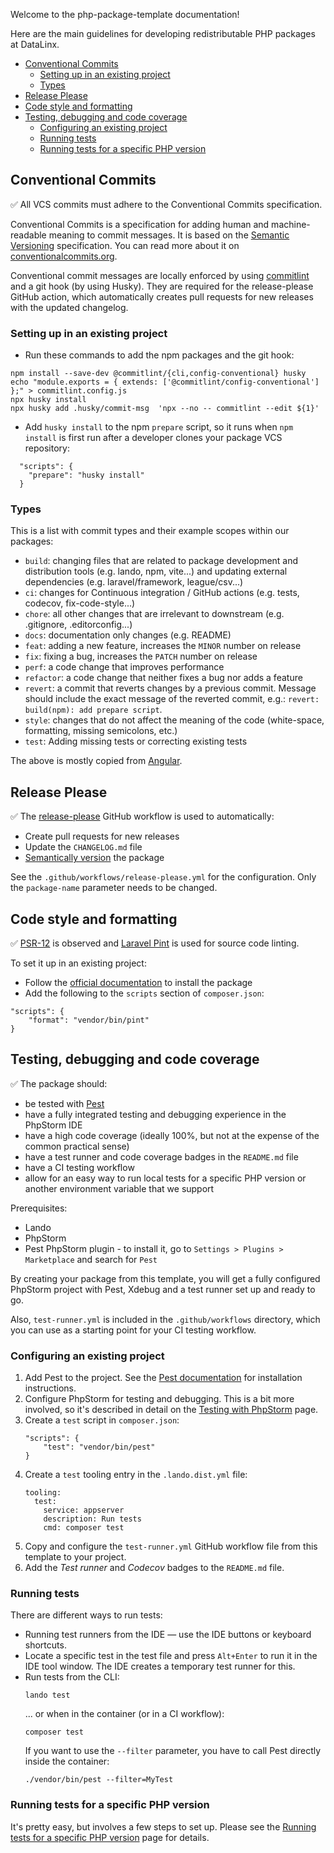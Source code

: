 Welcome to the php-package-template documentation!

Here are the main guidelines for developing redistributable PHP packages at DataLinx.

<!-- TOC -->
  * [Conventional Commits](#conventional-commits)
    * [Setting up in an existing project](#setting-up-in-an-existing-project)
    * [Types](#types)
  * [Release Please](#release-please)
  * [Code style and formatting](#code-style-and-formatting)
  * [Testing, debugging and code coverage](#testing-debugging-and-code-coverage)
    * [Configuring an existing project](#configuring-an-existing-project)
    * [Running tests](#running-tests)
    * [Running tests for a specific PHP version](#running-tests-for-a-specific-php-version)
<!-- TOC -->

## Conventional Commits

✅️ All VCS commits must adhere to the Conventional Commits specification.

Conventional Commits is a specification for adding human and machine-readable meaning to commit messages.
It is based on the [Semantic Versioning](https://semver.org/) specification.
You can read more about it on [conventionalcommits.org](https://www.conventionalcommits.org/).

Conventional commit messages are locally enforced by using [commitlint](https://commitlint.js.org/) and a git hook (by using Husky).
They are required for the release-please GitHub action, which automatically creates pull requests for new releases with the updated changelog.

### Setting up in an existing project

* Run these commands to add the npm packages and the git hook:
```shell
npm install --save-dev @commitlint/{cli,config-conventional} husky
echo "module.exports = { extends: ['@commitlint/config-conventional'] };" > commitlint.config.js
npx husky install
npx husky add .husky/commit-msg  'npx --no -- commitlint --edit ${1}'
```
* Add `husky install` to the npm `prepare` script, so it runs when `npm install` is first run after a developer clones your package VCS repository:
```
  "scripts": {
    "prepare": "husky install"
  }
```
### Types
This is a list with commit types and their example scopes within our packages:
* `build`: changing files that are related to package development and distribution tools (e.g. lando, npm, vite...) and updating external dependencies (e.g. laravel/framework, league/csv...)
* `ci`: changes for Continuous integration / GitHub actions (e.g. tests, codecov, fix-code-style...)
* `chore`: all other changes that are irrelevant to downstream (e.g. .gitignore, .editorconfig...)
* `docs`: documentation only changes (e.g. README)
* `feat`: adding a new feature, increases the `MINOR` number on release
* `fix`: fixing a bug, increases the `PATCH` number on release
* `perf`: a code change that improves performance
* `refactor`: a code change that neither fixes a bug nor adds a feature
* `revert`: a commit that reverts changes by a previous commit. Message should include the exact message of the reverted commit, e.g.: `revert: build(npm): add prepare script`.
* `style`: changes that do not affect the meaning of the code (white-space, formatting, missing semicolons, etc.)
* `test`: Adding missing tests or correcting existing tests

The above is mostly copied from [Angular](https://github.com/angular/angular/blob/22b96b9/CONTRIBUTING.md#-commit-message-guidelines).

## Release Please

✅️️ The [release-please](https://github.com/google-github-actions/release-please-action) GitHub workflow is used to automatically:
* Create pull requests for new releases
* Update the `CHANGELOG.md` file
* [Semantically version](https://semver.org/) the package

See the `.github/workflows/release-please.yml` for the configuration. Only the `package-name` parameter needs to be changed.

## Code style and formatting

✅️ [PSR-12](https://www.php-fig.org/psr/psr-12) is observed and [Laravel Pint](https://github.com/laravel/pint) is used for source code linting.

To set it up in an existing project:
* Follow the [official documentation](https://laravel.com/docs/pint) to install the package
* Add the following to the `scripts` section of `composer.json`:
```
"scripts": {
    "format": "vendor/bin/pint"
}
```

## Testing, debugging and code coverage

✅️ The package should:
* be tested with [Pest](https://pestphp.com/)
* have a fully integrated testing and debugging experience in the PhpStorm IDE
* have a high code coverage (ideally 100%, but not at the expense of the common practical sense)
* have a test runner and code coverage badges in the `README.md` file
* have a CI testing workflow
* allow for an easy way to run local tests for a specific PHP version or another environment variable that we support

Prerequisites:
* Lando
* PhpStorm
* Pest PhpStorm plugin - to install it, go to `Settings > Plugins > Marketplace` and search for `Pest`

By creating your package from this template, you will get a fully configured PhpStorm project with Pest, Xdebug and a test runner set up and ready to go.

Also, `test-runner.yml` is included in the `.github/workflows` directory, which you can use as a starting point for your CI testing workflow.

### Configuring an existing project
1. Add Pest to the project. See the [Pest documentation](https://pestphp.com/docs/installation) for installation instructions.
2. Configure PhpStorm for testing and debugging. This is a bit more involved, so it's described in detail on the [Testing with PhpStorm](Testing%20with%20PhpStorm.md) page. 
3. Create a `test` script in `composer.json`:
    ```
    "scripts": {
        "test": "vendor/bin/pest"
    }
    ```
4. Create a `test` tooling entry in the `.lando.dist.yml` file:
    ```
    tooling:
      test:
        service: appserver
        description: Run tests
        cmd: composer test
    ```
5. Copy and configure the `test-runner.yml` GitHub workflow file from this template to your project.
6. Add the _Test runner_ and _Codecov_ badges to the `README.md` file.

### Running tests
There are different ways to run tests:
* Running test runners from the IDE — use the IDE buttons or keyboard shortcuts.
* Locate a specific test in the test file and press `Alt+Enter` to run it in the IDE tool window. The IDE creates a temporary test runner for this.
* Run tests from the CLI:
    ```shell
    lando test
    ```
    ... or when in the container (or in a CI workflow):
    ```shell
    composer test
    ```
    If you want to use the `--filter` parameter, you have to call Pest directly inside the container:
    ```shell
    ./vendor/bin/pest --filter=MyTest
    ```

### Running tests for a specific PHP version
It's pretty easy, but involves a few steps to set up. Please see the [Running tests for a specific PHP version](Running%20tests%20for%20a%20specific%20PHP%20version.md) page for details.
